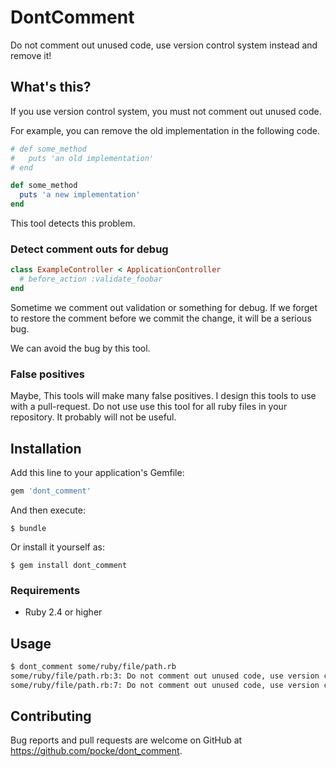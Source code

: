 # DontComment

Do not comment out unused code, use version control system instead and remove it!


## What's this?

If you use version control system, you must not comment out unused code.

For example, you can remove the old implementation in the following code.

```ruby
# def some_method
#   puts 'an old implementation'
# end

def some_method
  puts 'a new implementation'
end
```

This tool detects this problem.


### Detect comment outs for debug

```ruby
class ExampleController < ApplicationController
  # before_action :validate_foobar
end
```

Sometime we comment out validation or something for debug.
If we forget to restore the comment before we commit the change, it will be a serious bug.

We can avoid the bug by this tool.

### False positives

Maybe, This tools will make many false positives.
I design this tools to use with a pull-request.
Do not use use this tool for all ruby files in your repository. It probably will not be useful.

## Installation

Add this line to your application's Gemfile:

```ruby
gem 'dont_comment'
```

And then execute:

    $ bundle

Or install it yourself as:

    $ gem install dont_comment

### Requirements

- Ruby 2.4 or higher

## Usage

```bash
$ dont_comment some/ruby/file/path.rb
some/ruby/file/path.rb:3: Do not comment out unused code, use version control system instead and remove it!
some/ruby/file/path.rb:7: Do not comment out unused code, use version control system instead and remove it!
```


## Contributing

Bug reports and pull requests are welcome on GitHub at https://github.com/pocke/dont_comment.

